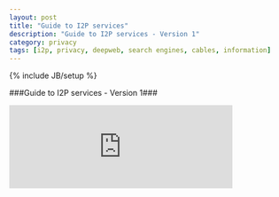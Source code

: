 ```yaml
---
layout: post
title: "Guide to I2P services"
description: "Guide to I2P services - Version 1"
category: privacy
tags: [i2p, privacy, deepweb, search engines, cables, information]
---
```

{% include JB/setup %}   
    
    
###Guide to I2P services - Version 1###



<iframe src="http://pastebin.com/embed_iframe.php?i=xWzw10wW" style="border:none;width:80%"></iframe>
